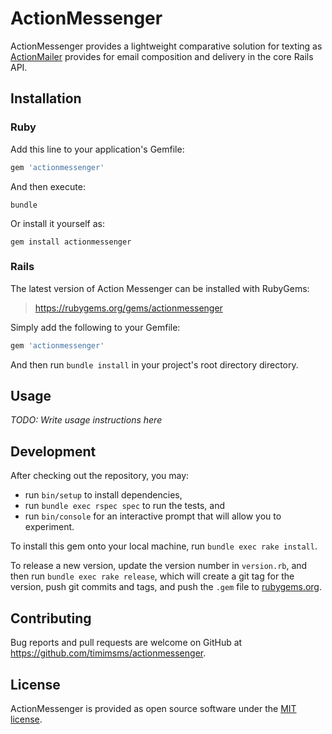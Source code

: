 # ActionMessenger

ActionMessenger provides a lightweight comparative solution for texting as [ActionMailer](https://github.com/rails/rails/tree/master/actionmailer) provides for email composition and delivery in the core Rails API.

## Installation

### Ruby

Add this line to your application's Gemfile:

```ruby
gem 'actionmessenger'
```

And then execute:

```
bundle
```

Or install it yourself as:

```
gem install actionmessenger
```

### Rails


The latest version of Action Messenger can be installed with RubyGems:

> https://rubygems.org/gems/actionmessenger

Simply add the following to your Gemfile:

```ruby
gem 'actionmessenger'
```

And then run `bundle install` in your project's root directory directory.


## Usage

_TODO: Write usage instructions here_

## Development

After checking out the repository, you may:

- run `bin/setup` to install dependencies,
- run `bundle exec rspec spec` to run the tests, and
- run `bin/console` for an interactive prompt that will allow you to experiment.

To install this gem onto your local machine, run `bundle exec rake install`.

To release a new version, update the version number in `version.rb`, and then run `bundle exec rake release`, which will create a git tag for the version, push git commits and tags, and push the `.gem` file to [rubygems.org](https://rubygems.org).

## Contributing

Bug reports and pull requests are welcome on GitHub at https://github.com/timimsms/actionmessenger.

## License

ActionMessenger is provided as open source software under the [MIT license](https://opensource.org/licenses/MIT).
